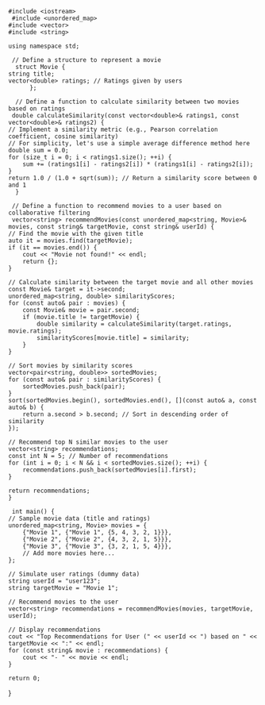     #include <iostream>
     #include <unordered_map>
    #include <vector>
    #include <string>

    using namespace std;

     // Define a structure to represent a movie
      struct Movie {
    string title;
    vector<double> ratings; // Ratings given by users
          };

      // Define a function to calculate similarity between two movies based on ratings
     double calculateSimilarity(const vector<double>& ratings1, const vector<double>& ratings2) {
    // Implement a similarity metric (e.g., Pearson correlation coefficient, cosine similarity)
    // For simplicity, let's use a simple average difference method here
    double sum = 0.0;
    for (size_t i = 0; i < ratings1.size(); ++i) {
        sum += (ratings1[i] - ratings2[i]) * (ratings1[i] - ratings2[i]);
    }
    return 1.0 / (1.0 + sqrt(sum)); // Return a similarity score between 0 and 1
      }

     // Define a function to recommend movies to a user based on collaborative filtering
     vector<string> recommendMovies(const unordered_map<string, Movie>& movies, const string& targetMovie, const string& userId) {
    // Find the movie with the given title
    auto it = movies.find(targetMovie);
    if (it == movies.end()) {
        cout << "Movie not found!" << endl;
        return {};
    }

    // Calculate similarity between the target movie and all other movies
    const Movie& target = it->second;
    unordered_map<string, double> similarityScores;
    for (const auto& pair : movies) {
        const Movie& movie = pair.second;
        if (movie.title != targetMovie) {
            double similarity = calculateSimilarity(target.ratings, movie.ratings);
            similarityScores[movie.title] = similarity;
        }
    }

    // Sort movies by similarity scores
    vector<pair<string, double>> sortedMovies;
    for (const auto& pair : similarityScores) {
        sortedMovies.push_back(pair);
    }
    sort(sortedMovies.begin(), sortedMovies.end(), [](const auto& a, const auto& b) {
        return a.second > b.second; // Sort in descending order of similarity
    });

    // Recommend top N similar movies to the user
    vector<string> recommendations;
    const int N = 5; // Number of recommendations
    for (int i = 0; i < N && i < sortedMovies.size(); ++i) {
        recommendations.push_back(sortedMovies[i].first);
    }

    return recommendations;
    }

     int main() {
    // Sample movie data (title and ratings)
    unordered_map<string, Movie> movies = {
        {"Movie 1", {"Movie 1", {5, 4, 3, 2, 1}}},
        {"Movie 2", {"Movie 2", {4, 3, 2, 1, 5}}},
        {"Movie 3", {"Movie 3", {3, 2, 1, 5, 4}}},
        // Add more movies here...
    };

    // Simulate user ratings (dummy data)
    string userId = "user123";
    string targetMovie = "Movie 1";

    // Recommend movies to the user
    vector<string> recommendations = recommendMovies(movies, targetMovie, userId);

    // Display recommendations
    cout << "Top Recommendations for User (" << userId << ") based on " << targetMovie << ":" << endl;
    for (const string& movie : recommendations) {
        cout << "- " << movie << endl;
    }

    return 0;
}
